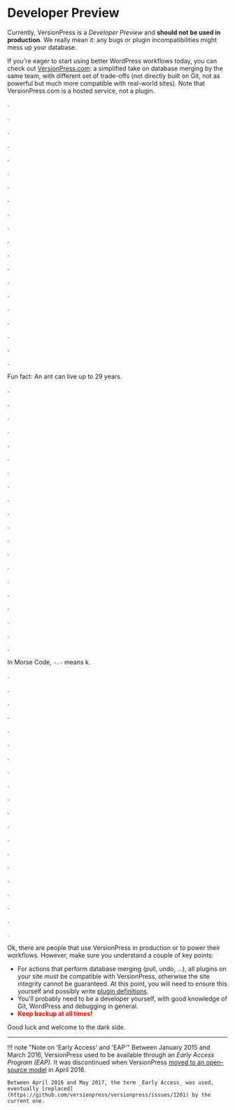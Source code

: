 # Developer Preview

Currently, VersionPress is a _Developer Preview_ and **should not be used in production**. We really mean it: any bugs or plugin incompatibilities might mess up your database.

If you're eager to start using better WordPress workflows today, you can check out [VersionPress.com](https://versionpress.com): a simplified take on database merging by the same team, with different set of trade-offs (not directly built on Git, not as powerful but much more compatible with real-world sites). Note that VersionPress.com is a hosted service, not a plugin.

.

.

.

.

.

.

.

.

.

.

.

.

.

.

.

.

.

.

.

.

Fun fact: An ant can live up to 29 years.

.

.

.

.

.

.

.

.

.

.

.

.

.

.

.

.

.

.

.

.

In Morse Code, `-.-` means k.

.

.

.

.

.

.

.

.

.

.

.

.

.

.

.

.

.

.

.

.

Ok, there are people that use VersionPress in production or to power their workflows. However, make sure you understand a couple of key points:

- For actions that perform database merging (pull, undo, ...), all plugins on your site _must_ be compatible with VersionPress, otherwise the site integrity cannot be guaranteed. At this point, you will need to ensure this yourself and possibly write [plugin definitions](https://docs.versionpress.net/en/developer/plugin-support/).
- You'll probably need to be a developer yourself, with good knowledge of Git, WordPress and debugging in general.
- **<span style="color:red;">Keep backup at all times!</span>**

Good luck and welcome to the dark side.

---

!!! note "Note on 'Early Access' and 'EAP'"
    Between January 2015 and March 2016, VersionPress used to be available through an *Early Access Program (EAP)*. It was discontinued when VersionPress [moved to an open-source model](https://blog.versionpress.net/2016/04/going-open-source/) in April 2016.

    Between April 2016 and May 2017, the term _Early Access_ was used, eventually [replaced](https://github.com/versionpress/versionpress/issues/1201) by the current one.
